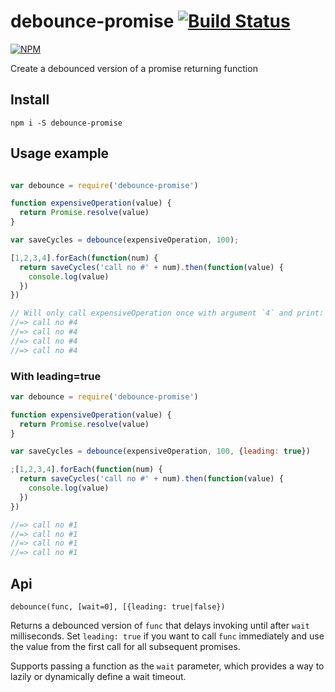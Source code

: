 # debounce-promise [![Build Status](https://travis-ci.org/bjoerge/debounce-promise.svg)](https://travis-ci.org/bjoerge/debounce-promise)

[![NPM](https://nodei.co/npm/debounce-promise.png)](https://nodei.co/npm/debounce-promise/)

Create a debounced version of a promise returning function

## Install

    npm i -S debounce-promise


## Usage example

```js

var debounce = require('debounce-promise')

function expensiveOperation(value) {
  return Promise.resolve(value)
}

var saveCycles = debounce(expensiveOperation, 100);

[1,2,3,4].forEach(function(num) {
  return saveCycles('call no #' + num).then(function(value) {
    console.log(value)
  })
})

// Will only call expensiveOperation once with argument `4` and print:
//=> call no #4
//=> call no #4
//=> call no #4
//=> call no #4
```

### With leading=true

```js
var debounce = require('debounce-promise')

function expensiveOperation(value) {
  return Promise.resolve(value)
}

var saveCycles = debounce(expensiveOperation, 100, {leading: true})

;[1,2,3,4].forEach(function(num) {
  return saveCycles('call no #' + num).then(function(value) {
    console.log(value)
  })
})

//=> call no #1
//=> call no #1
//=> call no #1
//=> call no #1
```

## Api
`debounce(func, [wait=0], [{leading: true|false})`

Returns a debounced version of `func` that delays invoking until after `wait` milliseconds. Set `leading: true` if you
want to call `func` immediately and use the value from the first call for all subsequent promises.

Supports passing a function as the `wait` parameter, which provides a way to lazily or dynamically define a wait timeout.
